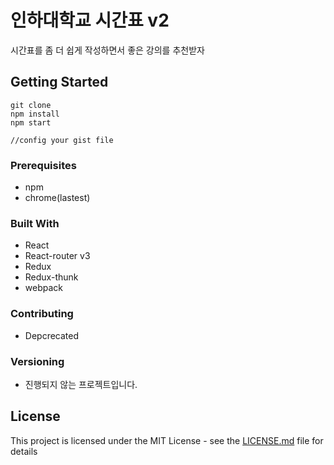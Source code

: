 # 인하대학교 시간표 v2

시간표를 좀 더 쉽게 작성하면서 좋은 강의를 추천받자

## Getting Started

```
git clone
npm install
npm start

//config your gist file
```


### Prerequisites

- npm
- chrome(lastest)


### Built With
- React
- React-router v3
- Redux
- Redux-thunk
- webpack

### Contributing
- Depcrecated


### Versioning
- 진행되지 않는 프로젝트입니다.

## License

This project is licensed under the MIT License - see the [LICENSE.md](LICENSE.md) file for details
